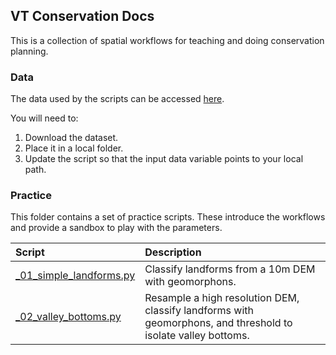 ## VT Conservation Docs  

This is a collection of spatial workflows for teaching and doing conservation planning. 

### Data 

The data used by the scripts can be accessed [here](https://drive.google.com/drive/folders/1H_9ShSYgT1qYIMOfpEarzISFqd3OnGSu?usp=sharing). 

You will need to:  

1. Download the dataset.  
2. Place it in a local folder.
3. Update the script so that the input data variable points to your local path.

### Practice

This folder contains a set of practice scripts. These introduce the workflows and provide a sandbox to play with the parameters.  

| Script    | Description   |
| :--       | :---          |
| [_01_simple_landforms.py][01] | Classify landforms from a 10m DEM with geomorphons. | 
| [_02_valley_bottoms.py][02]   | Resample a high resolution DEM, classify landforms with geomorphons, and threshold to isolate valley bottoms. | 

[01]: practice/_01_simple_landforms.py 
[02]: practice/_02_valley_bottoms.py

